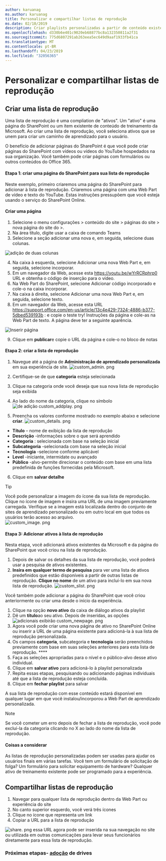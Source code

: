 ```yaml
---
author: karuanag
ms.author: karuanag
title: Personalizar e compartilhar listas de reprodução
ms.date: 02/10/2019
description: Criar playlists personalizadas a partir de conteúdo existente ou de novas páginas do SharePoint
ms.openlocfilehash: d330b6e401c9020eb68877bc8a132350811a2f31
ms.sourcegitcommit: 775d6807291ab263eea5ec649d9aaf1933fb41ca
ms.translationtype: MT
ms.contentlocale: pt-BR
ms.lasthandoff: 04/23/2019
ms.locfileid: "32056365"
---
```

# <a name="customize-and-share-playlists"></a>Personalizar e compartilhar listas de reprodução

## <a name="create-a-playlist"></a>Criar uma lista de reprodução

Uma lista de reprodução é uma compliation de "ativos". Um "ativo" é uma página do SharePoint ou um item existente de conteúdo de treinamento da Microsoft. Ao criar uma lista de reprodução, você seleciona ativos que se unem para criar um caminho de aprendizado para o usuário.  

O benefício de adicionar páginas do SharePoint é que você pode criar páginas do SharePoint com vídeos ou vídeos do YouTube hospedados na sua organização. Você também pode criar páginas com formulários ou outros conteúdos do Office 365.  

#### <a name="step-1-create-a-sharepoint-page-for-your-playlist"></a>Etapa 1: criar uma página do SharePoint para sua lista de reprodução
Neste exemplo, primeiro criaremos uma página do SharePoint para adicionar à lista de reprodução. Criaremos uma página com uma Web Part de vídeo e texto do YouTube.  Estas instruções pressupõem que você esteja usando o serviço do SharePoint Online. 

#### <a name="create-a-new-page"></a>Criar uma página
1.  Selecione o menu configurações > conteúdo do site > páginas do site > nova página do site do >.
2.  Na área título, digite usar a caixa de comando Teams
3.  Selecione a seção adicionar uma nova e, em seguida, selecione duas colunas.

![adição de duas colunas](media/clo365addtwocolumn.png)

4.  Na caixa à esquerda, selecione Adicionar uma nova Web Part e, em seguida, selecione incorporar. 
5.  Em um navegador da Web, acesse esta https://youtu.be/wYrRCRphrp0 URL e obtenha o código de inserção para o vídeo. 
6.  Na Web Part do SharePoint, selecione Adicionar código incorporado e cole-o na caixa incorporar. 
7.  Na caixa à direita, selecione Adicionar uma nova Web Part e, em seguida, selecione texto. 
8.  Em um navegador da Web, acesse esta URL https://support.office.com/en-us/article/13c4e429-7324-4886-b377-5dbed539193b : e copie o teste try! Instruções da página e cole-as na Web Part de texto. A página deve ter a seguinte aparência. 

![Inserir página](media/clo365teamscommandbox.png)

9.  Clique em **publicar**e copie o URL da página e cole-o no bloco de notas

#### <a name="step-2-create-the-playlist"></a>Etapa 2: criar a lista de reprodução

1. Navegue até a página de **Administração de aprendizado personalizada** em sua experiência de site.
![custom_admin. png](media/custom_admin.png)
1. Certifique-se de que **categoria** esteja selecionada 
1. Clique na categoria onde você deseja que sua nova lista de reprodução seja exibida
1. Ao lado do nome da categoria, clique no símbolo ![de adição custom_addplay. png](media/custom_addplay.png)

1. Preencha os valores conforme mostrado no exemplo abaixo e selecione **criar**. 
![custom_details. png](media/custom_details.png)
- **Título** – nome de exibição da lista de reprodução
- **Descrição** -informações sobre o que será aprendido
- **Categoria** : selecionada com base na seleção inicial
- **Subcategoria** -selecionada com base na seleção inicial
- **Tecnologia** -selecione conforme aplicável
- **Level** -iniciante, intermidate ou avançado
- **Público** -alvo-permite direcionar o conteúdo com base em uma lista predefinida de funções fornecidas pela Microsoft.

6. Clique em **salvar detalhe**

> [!TIP]
> Você pode personalizar a imagem do ícone da sua lista de reprodução.  Clique no ícone de imagem e insira uma URL de uma imagem previamente carregada.  Verifique se a imagem está localizada dentro do conjunto de sites de aprendizado personalizado ou em outro local em que todos os usuários terão acesso ao arquivo.  
![custom_image. png](media/custom_image.png)

#### <a name="step-3-add-assets-to-the-playlist"></a>Etapa 3: Adicionar ativos à lista de reprodução
Nesta etapa, você adicionará ativos existentes da Microsoft e da página do SharePoint que você criou na lista de reprodução. 

1. Depois de salvar os detalhes da sua lista de reprodução, você poderá usar a pesquisa de ativos existentes.
1. **Insira em qualquer termo de pesquisa** para ver uma lista de ativos predefinidos que estão disponíveis a partir de outras listas de reprodução. **Clique no nome** de um ativo para incluí-lo em sua nova lista de reprodução.
![custom_slist. png](media/custom_slist.png)

Você também pode adicionar a página do SharePoint que você criou anteriormente ou criar uma desde o início da experiência.

1. Clique na opção **novo ativo** da caixa de diálogo ativos da playlist
1. Dê um **título**ao seu ativo. Depois de inseridas, as opções ![adicionais exibirão custom_newpage. png](media/custom_newpage.png)
1. Agora você pode criar uma nova página de ativo no SharePoint Online ou inserir a URL de uma página existente para adicioná-la à sua lista de reprodução personalizada. 
1. Os campos **categoria**, subcategoria e **tecnologia** serão preenchidos previamente com base em suas seleções anteriores para esta lista de reprodução. ****
1. Faça as seleções apropriadas para o nível e o público-alvo desse ativo individual.  
1. Clique em **salvar ativo** para adicioná-lo à playlist personalizada
1. Repita essas etapas, pesquisando ou adicionando páginas individuais até que a lista de reprodução esteja concluída. 
1. Clique em **fechar playlist** para salvar

A sua lista de reprodução com esse conteúdo estará disponível em qualquer lugar em que você instalou/incorporou a Web Part de aprendizado personalizada. 

> [!NOTE]
> Se você cometer um erro depois de fechar a lista de reprodução, você pode excluí-la da categoria clicando no X ao lado do nome da lista de reprodução.  

#### <a name="things-to-think-about"></a>Coisas a considerar

As listas de reprodução personalizadas podem ser usadas para ajudar os usuários finais em várias tarefas.  Você tem um formulário de solicitação de folga?  Um formulário para solicitar equipamento de hardware?  Qualquer ativo de treinamento existente pode ser programado para a experiência.  

## <a name="share-playlists"></a>Compartilhar listas de reprodução

1. Navegar para qualquer lista de reprodução dentro da Web Part ou experiência do site
1. No canto superior esquerdo, você verá três ícones
1. Clique no ícone que representa um link
1. Copiar a URL para a lista de reprodução

![share. png](media/share.png) essa URL agora pode ser inserida na sua navegação no site ou utilizada em outras comunicações para levar seus funcionários diretamente para essa lista de reprodução. 

### <a name="next-steps---drive-adoptiondriveadoptionmd"></a>Próximas etapas- [adoção](driveadoption.md) de drives
